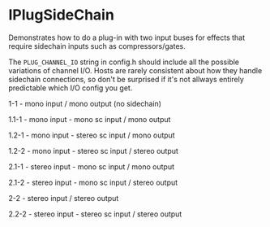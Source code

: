 # IPlugSideChain
Demonstrates how to do a plug-in with two input buses for effects that require sidechain inputs such as compressors/gates.

The `PLUG_CHANNEL_IO` string in config.h should include all the possible variations of channel I/O. Hosts are rarely consistent about how they handle sidechain connections, so don't be surprised if it's not allways entirely predictable which I/O config you get.

1-1  	- mono input / mono output (no sidechain)

1.1-1  - mono input - mono sc input / mono output

1.2-1 - mono input - stereo sc input / mono output

1.2-2 - mono input - stereo sc input / stereo output

2.1-1 - stereo input - mono sc input / mono output

2.1-2 - stereo input - mono sc input / stereo output

2-2 - stereo input / stereo output

2.2-2 - stereo input - stereo sc input / stereo output 